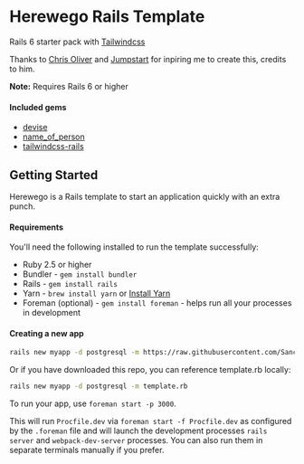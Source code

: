 # Herewego Rails Template

Rails 6 starter pack with [Tailwindcss](https://tailwindcss.com/)

Thanks to [Chris Oliver](https://twitter.com/excid3/) and [Jumpstart](https://github.com/excid3/jumpstart) for inpiring me to create this, credits to him.

**Note:** Requires Rails 6 or higher

#### Included gems

- [devise](https://github.com/plataformatec/devise)
- [name_of_person](https://github.com/basecamp/name_of_person)
- [tailwindcss-rails](https://github.com/rails/tailwindcss-rails)

## Getting Started

Herewego is a Rails template to start an application quickly with an extra punch.

#### Requirements

You'll need the following installed to run the template successfully:

* Ruby 2.5 or higher
* Bundler - `gem install bundler`
* Rails - `gem install rails`
* Yarn - `brew install yarn` or [Install Yarn](https://yarnpkg.com/en/docs/install)
* Foreman (optional) - `gem install foreman` - helps run all your
  processes in development

#### Creating a new app

```bash
rails new myapp -d postgresql -m https://raw.githubusercontent.com/Sanchezdav/herewego/master/template.rb
```

Or if you have downloaded this repo, you can reference template.rb locally:

```bash
rails new myapp -d postgresql -m template.rb
```

To run your app, use `foreman start -p 3000`.

This will run `Procfile.dev` via `foreman start -f Procfile.dev` as configured by the `.foreman` file and will launch the development processes `rails server` and `webpack-dev-server` processes. You can also run them in separate terminals manually if you prefer.

